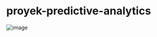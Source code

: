 # proyek-predictive-analytics

![image](https://github.com/oktavin28/proyek-predictive-analytics/blob/main/korelasi%20driven.png)

